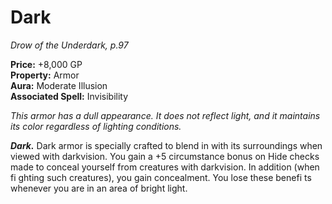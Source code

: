 # Dark

*Drow of the Underdark, p.97*

**Price:** +8,000 GP  
**Property:** Armor  
**Aura:** Moderate Illusion  
**Associated Spell:** Invisibility  

*This armor has a dull appearance. It does not reflect light, and it maintains its color regardless of lighting conditions.*

***Dark.*** 
Dark armor is specially crafted to blend
in with its surroundings when viewed
with darkvision. You gain a +5 circumstance
bonus on Hide checks made to
conceal yourself from creatures with
darkvision. In addition (when fi ghting
such creatures), you gain concealment.
You lose these benefi ts whenever you
are in an area of bright light.